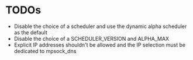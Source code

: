 # TODOs

- Disable the choice of a scheduler and use the dynamic alpha scheduler as the default
- Disable the choice of a SCHEDULER_VERSION and ALPHA_MAX
- Explicit IP addresses shouldn't be allowed and the IP selection must be dedicated to mpsock_dns
